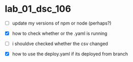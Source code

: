 # lab_01_dsc_106

- [ ] update my versions of npm or node (perhaps?)
- [x] how to check whether or the .yaml is running
- [ ] i shouldve checked whether the csv changed
- [x] how to use the deploy.yaml if its deployed from branch

 

